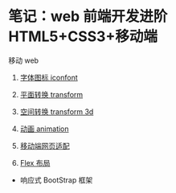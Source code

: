 # 笔记：web 前端开发进阶 HTML5+CSS3+移动端

移动 web

1. [字体图标 iconfont](blog/front-end-combat/iconfont.md)

2. [平面转换 transform](blog/front-end-combat/transform.md)

3. [空间转换 transform 3d](blog/front-end-combat/transform-3d.md)

4. [动画 animation](blog/front-end-combat/animation.md)

5. [移动端网页适配](blog/front-end-combat/mobile.md)

6. [Flex 布局](blog/front-end-combat/flex.md)

- 响应式 BootStrap 框架
